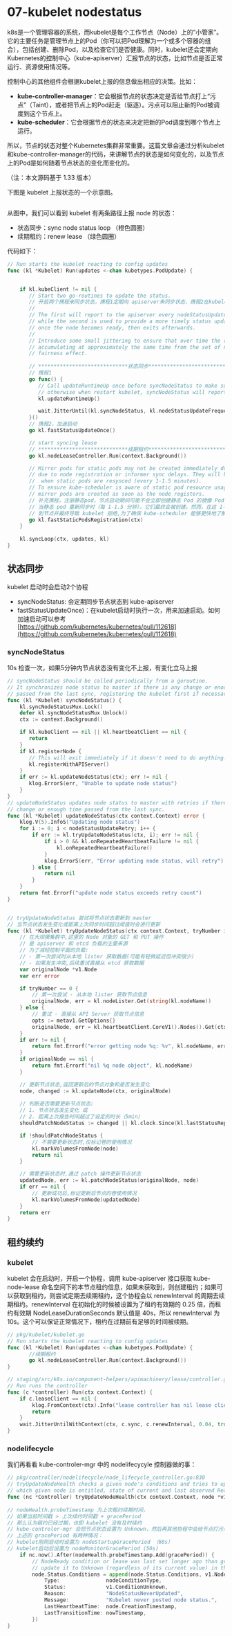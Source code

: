 # 07-kubelet nodestatus

k8s是一个管理容器的系统，而kubelet是每个工作节点（Node）上的“小管家”。它的主要任务是管理节点上的Pod（你可以把Pod理解为一个或多个容器的组合），包括创建、删除Pod，以及检查它们是否健康。同时，kubelet还会定期向Kubernetes的控制中心（kube-apiserver）汇报节点的状态，比如节点是否正常运行、资源使用情况等。

控制中心的其他组件会根据kubelet上报的信息做出相应的决策。比如：

* **kube-controller-manager**：它会根据节点的状态决定是否给节点打上“污点”（Taint），或者把节点上的Pod赶走（驱逐）。污点可以阻止新的Pod被调度到这个节点上。
* **kube-scheduler**：它会根据节点的状态来决定把新的Pod调度到哪个节点上运行。

所以，节点的状态对整个Kubernetes集群非常重要。这篇文章会通过分析kubelet和kube-controller-manager的代码，来讲解节点的状态是如何变化的，以及节点上的Pod是如何随着节点状态的变化而变化的。

（注：本文源码基于 1.33 版本）

下图是 kubelet 上报状态的一个示意图。

<figure><img src="../../.gitbook/assets/image.png" alt=""><figcaption></figcaption></figure>

从图中，我们可以看到 kubelet 有两条路径上报 node 的状态：

* 状态同步：sync node status loop （橙色圆圈）
* 续期租约：renew lease （绿色圆圈）

代码如下：

```go
// Run starts the kubelet reacting to config updates
func (kl *Kubelet) Run(updates <-chan kubetypes.PodUpdate) {


    if kl.kubeClient != nil {
       // Start two go-routines to update the status.
       // 开启两个携程来同步状态，携程1定期向 apiserver来同步状态，携程2在kubelet启动时候同步一次后退出
       //
       // The first will report to the apiserver every nodeStatusUpdateFrequency and is aimed to provide regular status intervals,
       // while the second is used to provide a more timely status update during initialization and runs an one-shot update to the apiserver
       // once the node becomes ready, then exits afterwards.
       //
       // Introduce some small jittering to ensure that over time the requests won't start
       // accumulating at approximately the same time from the set of nodes due to priority and
       // fairness effect.
       
       // *****************************状态同步************************************
       // 携程1
       go func() {
          // Call updateRuntimeUp once before syncNodeStatus to make sure kubelet had already checked runtime state
          // otherwise when restart kubelet, syncNodeStatus will report node notReady in first report period
          kl.updateRuntimeUp()

          wait.JitterUntil(kl.syncNodeStatus, kl.nodeStatusUpdateFrequency, 0.04, true, wait.NeverStop)
       }()
       // 携程2，加速启动
       go kl.fastStatusUpdateOnce()

       // start syncing lease
       // *****************************续期租约************************************
       go kl.nodeLeaseController.Run(context.Background())

       // Mirror pods for static pods may not be created immediately during node startup
       // due to node registration or informer sync delays. They will be created eventually
       //  when static pods are resynced (every 1-1.5 minutes).
       // To ensure kube-scheduler is aware of static pod resource usage faster,
       // mirror pods are created as soon as the node registers.
       // 补充携程，注册静态pod，节点启动期间可能不会立即创建静态 Pod 的镜像 Pod，因为节点未注册或者节点通知器未同步。
       // 当静态 pod 重新同步时（每 1-1.5 分钟），它们最终会被创建。然而，在这 1-1.5 分钟的延迟期间，kube-scheduler 可能会过度使用资源
       // 到节点并最终导致 kubelet 拒绝,为了确保 kube-scheduler 能够更快地了解静态 pod 资源的使用情况，节点注册后立即创建镜像容器。
       go kl.fastStaticPodsRegistration(ctx)
    }
    
    kl.syncLoop(ctx, updates, kl)
}
```



## 状态同步

kubelet 启动时会启动2个协程

* syncNodeStatus: 会定期同步节点状态到 kube-apiserver
* fastStatusUpdateOnce)：在kubelet启动时执行一次，用来加速启动。如何加速启动可以参考 [https://github.com/kubernetes/kubernetes/pull/112618](https://github.com/kubernetes/kubernetes/pull/112618)

### syncNodeStatus

10s 检查一次，如果5分钟内节点状态没有变化不上报，有变化立马上报

```go
// syncNodeStatus should be called periodically from a goroutine.
// It synchronizes node status to master if there is any change or enough time
// passed from the last sync, registering the kubelet first if necessary.
func (kl *Kubelet) syncNodeStatus() {
    kl.syncNodeStatusMux.Lock()
    defer kl.syncNodeStatusMux.Unlock()
    ctx := context.Background()

    if kl.kubeClient == nil || kl.heartbeatClient == nil {
       return
    }
    if kl.registerNode {
       // This will exit immediately if it doesn't need to do anything.
       kl.registerWithAPIServer()
    }
    if err := kl.updateNodeStatus(ctx); err != nil {
       klog.ErrorS(err, "Unable to update node status")
    }
}
// updateNodeStatus updates node status to master with retries if there is any
// change or enough time passed from the last sync.
func (kl *Kubelet) updateNodeStatus(ctx context.Context) error {
	klog.V(5).InfoS("Updating node status")
	for i := 0; i < nodeStatusUpdateRetry; i++ {
		if err := kl.tryUpdateNodeStatus(ctx, i); err != nil {
			if i > 0 && kl.onRepeatedHeartbeatFailure != nil {
				kl.onRepeatedHeartbeatFailure()
			}
			klog.ErrorS(err, "Error updating node status, will retry")
		} else {
			return nil
		}
	}
	return fmt.Errorf("update node status exceeds retry count")
}


// tryUpdateNodeStatus 尝试将节点状态更新到 master
// 当节点状态发生变化或距离上次同步时间超过阈值时会进行更新
func (kl *Kubelet) tryUpdateNodeStatus(ctx context.Context, tryNumber int) error {
    // 在大规模集群中,这里的 Node 对象的 GET 和 PUT 操作
    // 是 apiserver 和 etcd 负载的主要来源
    // 为了减轻控制平面的负载:
    // - 第一次尝试时从本地 lister 获取数据(可能有轻微延迟但冲突很少)
    // - 如果发生冲突,后续重试直接从 etcd 获取数据
    var originalNode *v1.Node
    var err error

    if tryNumber == 0 {
        // 第一次尝试 - 从本地 lister 获取节点信息
        originalNode, err = kl.nodeLister.Get(string(kl.nodeName))
    } else {
        // 重试 - 直接从 API Server 获取节点信息
        opts := metav1.GetOptions{}
        originalNode, err = kl.heartbeatClient.CoreV1().Nodes().Get(ctx, string(kl.nodeName), opts)
    }
    if err != nil {
        return fmt.Errorf("error getting node %q: %v", kl.nodeName, err)
    }
    if originalNode == nil {
        return fmt.Errorf("nil %q node object", kl.nodeName)
    }

    // 更新节点状态,返回更新后的节点对象和是否发生变化
    node, changed := kl.updateNode(ctx, originalNode)
    
    // 判断是否需要更新节点状态:
    // 1. 节点状态发生变化 或
    // 2. 距离上次报告时间超过了设定的时长（5min）
    shouldPatchNodeStatus := changed || kl.clock.Since(kl.lastStatusReportTime) >= kl.nodeStatusReportFrequency

    if !shouldPatchNodeStatus {
        // 不需要更新状态时,仅标记卷的使用情况
        kl.markVolumesFromNode(node)
        return nil
    }

    // 需要更新状态时,通过 patch 操作更新节点状态
    updatedNode, err := kl.patchNodeStatus(originalNode, node)
    if err == nil {
        // 更新成功后,标记更新后节点的卷使用情况
        kl.markVolumesFromNode(updatedNode)
    }
    return err
}

```



## 租约续约&#x20;

### kubelet&#x20;

kubelet 会在启动时，开启一个协程，调用 kube-apiserver 接口获取 kube-node-lease 命名空间下的本节点租约信息，如果未获取到，则创建租约；如果可以获取到租约，则尝试定期去续期租约，这个协程会以 renewInterval 的周期去续期租约。renewInterval  在初始化的时候被设置为了租约有效期的 0.25 倍，而租约有效期 NodeLeaseDurationSeconds 默认值是 40s，所以 renewInterval 为 10s。这个可以保证正常情况下，租约在过期前有足够的时间被续期。

```go
// pkg/kubelet/kubelet.go
// Run starts the kubelet reacting to config updates
func (kl *Kubelet) Run(updates <-chan kubetypes.PodUpdate) {
       //续期租约
       go kl.nodeLeaseController.Run(context.Background())
}

// staging/src/k8s.io/component-helpers/apimachinery/lease/controller.go
// Run runs the controller
func (c *controller) Run(ctx context.Context) {
	if c.leaseClient == nil {
		klog.FromContext(ctx).Info("lease controller has nil lease client, will not claim or renew leases")
		return
	}
	wait.JitterUntilWithContext(ctx, c.sync, c.renewInterval, 0.04, true)
}       
```

### nodelifecycle&#x20;

我们再看看 kube-controler-mgr 中的 nodelifecycyle 控制器做的事：

```go
// pkg/controller/nodelifecycle/node_lifecycle_controller.go:830
// tryUpdateNodeHealth checks a given node's conditions and tries to update it. Returns grace period to
// which given node is entitled, state of current and last observed Ready Condition, and an error if it occurred.
func (nc *Controller) tryUpdateNodeHealth(ctx context.Context, node *v1.Node) (time.Duration, v1.NodeCondition, *v1.NodeCondition, error) {
  
// nodeHealth.probeTimestamp 为上次租约续期时间，
// 如果当前时间戳 > 上次续约时间戳 + gracePeriod
// 那么认为租约已经过期，也即 kubelet 没有及时续约
// kube-controler-mgr 会把节点状态设置为 Unknown，然后再其他协程中会给节点打污点，驱逐节点上的 pod。
// 上述的 gracePeriod 有两种情况：
// kubelet刚刚启动时设置为 nodeStartupGracePeriod （60s）
// kubelet启动后设置为 nodeMonitorGracePeriod (50s)
	if nc.now().After(nodeHealth.probeTimestamp.Add(gracePeriod)) {
		// NodeReady condition or lease was last set longer ago than gracePeriod, so
		// update it to Unknown (regardless of its current value) in the master.
		node.Status.Conditions = append(node.Status.Conditions, v1.NodeCondition{
			Type:               nodeConditionType,
			Status:             v1.ConditionUnknown,
			Reason:             "NodeStatusNeverUpdated",
			Message:            "Kubelet never posted node status.",
			LastHeartbeatTime:  node.CreationTimestamp,
			LastTransitionTime: nowTimestamp,
		})
}
```

##




